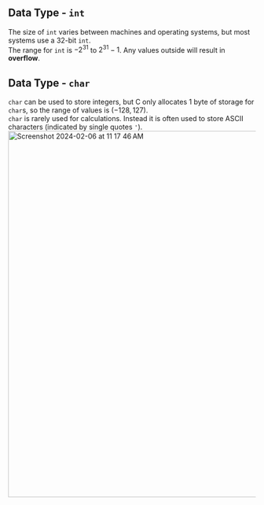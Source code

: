 ## Data Type - `int`
The size of `int` varies between machines and operating systems, but most systems use a 32-bit `int`. <br>
The range for `int` is $-2^{31}$ to $2^{31}-1$. Any values outside will result in **overflow**.

## Data Type - `char`
`char` can be used to store integers, but C only allocates 1 byte of storage for `char`s, so the range of values is $(-128, 127)$. <br>
`char` is rarely used for calculations. Instead it is often used to store ASCII characters (indicated by single quotes `'`). 
<img width="745" alt="Screenshot 2024-02-06 at 11 17 46 AM" src="https://github.com/liuandy1207/notes/assets/72530429/d5ea6968-b052-494c-b4c9-ba8509a847f4">

